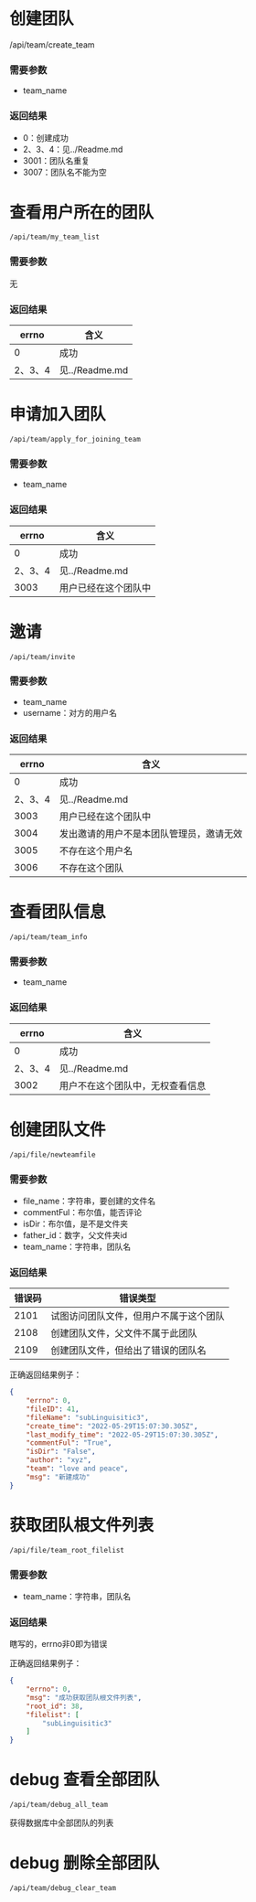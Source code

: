 # 创建团队

/api/team/create_team

### 需要参数

- team_name

### 返回结果
- 0：创建成功
- 2、3、4：见../Readme.md
- 3001：团队名重复
- 3007：团队名不能为空

# 查看用户所在的团队

`/api/team/my_team_list`

### 需要参数

无

### 返回结果

| errno | 含义      |
|-------|---------|
| 0     | 成功      |
|2、3、4| 见../Readme.md |


# 申请加入团队

`/api/team/apply_for_joining_team`

### 需要参数

- team_name

### 返回结果

| errno | 含义 |
|-------|----|
| 0     | 成功 |
|2、3、4|见../Readme.md|
|3003|用户已经在这个团队中|

# 邀请

`/api/team/invite`

### 需要参数

- team_name
- username：对方的用户名

### 返回结果

| errno | 含义                   |
|-------|----------------------|
| 0     | 成功                   |
|2、3、4| 见../Readme.md        |
|3003| 用户已经在这个团队中           |
|3004| 发出邀请的用户不是本团队管理员，邀请无效 |
|3005| 不存在这个用户名             |
|3006| 不存在这个团队              |

# 查看团队信息

`/api/team/team_info`

### 需要参数

- team_name

### 返回结果
| errno | 含义 |
|-------|----|
| 0     | 成功 |
|2、3、4|见../Readme.md|
|3002|用户不在这个团队中，无权查看信息|

# 创建团队文件

`/api/file/newteamfile`

### 需要参数

- file_name：字符串，要创建的文件名
- commentFul：布尔值，能否评论
- isDir：布尔值，是不是文件夹
- father_id：数字，父文件夹id
- team_name：字符串，团队名

### 返回结果

| 错误码 | 错误类型                         |
| ------ |------------------------------|
|2101| 试图访问团队文件，但用户不属于这个团队          |
|2108| 创建团队文件，父文件不属于此团队|
|2109| 创建团队文件，但给出了错误的团队名|

正确返回结果例子：
```json
{
    "errno": 0,
    "fileID": 41,
    "fileName": "subLinguisitic3",
    "create_time": "2022-05-29T15:07:30.305Z",
    "last_modify_time": "2022-05-29T15:07:30.305Z",
    "commentFul": "True",
    "isDir": "False",
    "author": "xyz",
    "team": "love and peace",
    "msg": "新建成功"
}
```

# 获取团队根文件列表

`/api/file/team_root_filelist`

### 需要参数

- team_name：字符串，团队名

### 返回结果

瞎写的，errno非0即为错误

正确返回结果例子：
```json
{
    "errno": 0,
    "msg": "成功获取团队根文件列表",
    "root_id": 38,
    "filelist": [
        "subLinguisitic3"
    ]
}
```

# debug 查看全部团队

`/api/team/debug_all_team`

获得数据库中全部团队的列表

# debug 删除全部团队

`/api/team/debug_clear_team`
